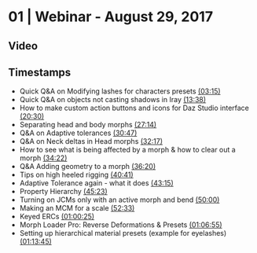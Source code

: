 # 01 | Webinar - August 29, 2017
## Video
<div class="responsive-container"><div id="player"></div></div>
<script>
      var tag = document.createElement('script');
      tag.src = "https://www.youtube.com/iframe_api";
      var firstScriptTag = document.getElementsByTagName('script')[0];
      firstScriptTag.parentNode.insertBefore(tag, firstScriptTag);
      var player;
      function onYouTubeIframeAPIReady() {
        player = new YT.Player('player', {
          videoId: 'vkNucCvoMbg',
        });
      }
    
    function setCurrentTime(slideNum) {
    var object = [195, 818, 1230, 1634, 1847, 1937, 2062, 2180, 2441, 2595, 2723, 3000, 3153, 3625, 4015, 4425]
    player.seekTo(object[slideNum]);
  }
</script>
    
## Timestamps
* Quick Q&A on Modifying lashes for characters presets <a href="javascript:void(0);" onclick="setCurrentTime(0)">(03:15)</a>
* Quick Q&A on objects not casting shadows in Iray <a href="javascript:void(0);" onclick="setCurrentTime(1)">(13:38)</a>
* How to make custom action buttons and icons for Daz Studio interface <a href="javascript:void(0);" onclick="setCurrentTime(2)">(20:30)</a>
* Separating head and body morphs <a href="javascript:void(0);" onclick="setCurrentTime(3)">(27:14)</a>
* Q&A on Adaptive tolerances <a href="javascript:void(0);" onclick="setCurrentTime(4)">(30:47)</a>
* Q&A on Neck deltas in Head morphs <a href="javascript:void(0);" onclick="setCurrentTime(5)">(32:17)</a>
* How to see what is being affected by a morph & how to clear out a morph <a href="javascript:void(0);" onclick="setCurrentTime(6)">(34:22)</a>
* Q&A Adding geometry to a morph <a href="javascript:void(0);" onclick="setCurrentTime(7)">(36:20)</a>
* Tips on high heeled rigging <a href="javascript:void(0);" onclick="setCurrentTime(8)">(40:41)</a>
* Adaptive Tolerance again - what it does <a href="javascript:void(0);" onclick="setCurrentTime(9)">(43:15)</a>
* Property Hierarchy <a href="javascript:void(0);" onclick="setCurrentTime(10)">(45:23)</a>
* Turning on JCMs only with an active morph and bend <a href="javascript:void(0);" onclick="setCurrentTime(11)">(50:00)</a>
* Making an MCM for a scale <a href="javascript:void(0);" onclick="setCurrentTime(12)">(52:33)</a>
* Keyed ERCs <a href="javascript:void(0);" onclick="setCurrentTime(13)">(01:00:25)</a>
* Morph Loader Pro: Reverse Deformations & Presets <a href="javascript:void(0);" onclick="setCurrentTime(14)">(01:06:55)</a>
* Setting up hierarchical material presets (example for eyelashes) <a href="javascript:void(0);" onclick="setCurrentTime(15)">(01:13:45)</a>
